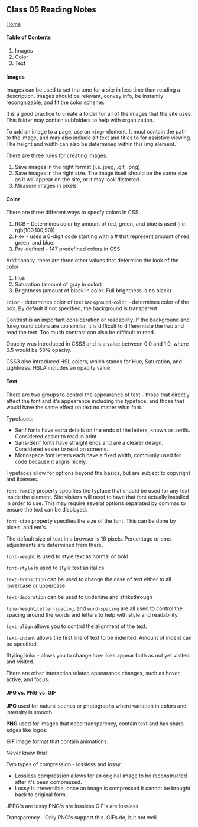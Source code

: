 ## Class 05 Reading Notes
[Home](https://tjohnson986.github.io/reading-notes/)

#### Table of Contents
1. Images
1. Color
1. Text

#### Images
Images can be used to set the tone for a site in less time than reading a description. Images should be relevant, convey info, be instantly recongnizable, and fit the color scheme. 

It is a good practice to create a folder for all of the images that the site uses. This folder may contain subfolders to help with organization.

To add an image to a page, use an `<img>` element. It must contain the path to the image, and may also include alt text and titles to for assistive viewing. The height and width can also be determined within this img element.

There are three rules for creating images: 
1. Save images in the right format (i.e. jpeg, .gif, .png)
1. Save images in the right size. The image itself should be the same size as it will appear on the site, or it may look distorted.
1. Measure images in pixels

#### Color
There are three different ways to specfy colors in CSS:
1. RGB - Determines color by amount of red, green, and blue is used (i.e. rgb(100,100,90))
1. Hex - uses a 6-digit code starting with a # that represent amount of red, green, and blue. 
1. Pre-defined - 147 predefined colors in CSS 

Additionally, there are three other values that determine the look of the color
1. Hue
1. Saturation (amount of gray in color)
1. Brightness (amount of black in color. Full brightness is no black)

`color` - determines color of text
`background-color` - determines color of the box. By default if not specified, the background is transparent

Contrast is an important consideration or readability. If the background and foreground colors are too similar, it is difficult to differentiate the two and read the text. Too much contrast can also be difficult to read.

Opacity was introduced in CSS3 and is a value between 0.0 and 1.0, where 0.5 would be 50% opacity.

CSS3 also introduced HSL colors, which stands for Hue, Saturation, and Lightness. HSLA includes an opacity value.

#### Text
There are two groups to control the appearance of text - those that directly affect the font and it's appearance including the typeface, and those that would have the same effect on text no matter what font. 

Typefaces: 
- Serif fonts have extra details on the ends of the letters, known as serifs. Considered easier to read in print
- Sans-Serif fonts have straight ends and are a clearer design. Considered easier to read on screens.
- Monospace font letters each have a fixed width, commonly used for code because it aligns nicely.

Typefaces allow for options beyond the basics, but are subject to copyright and licenses.

`font-family` property specifies the typface that should be used for any text inside the element. Site visitors will need to have that font actually installed in order to use. This may require several options separated by commas to ensure the text can be displayed. 

`font-size` property specifies the size of the font. This can be done by pixels, and em's. 

The default size of text in a browser is 16 pixels. Percentage or ems adjustments are determined from there.

`font-weight` is used to style text as normal or bold

`font-style` is used to style text as italics

`text-transition` can be used to change the case of text either to all lowercase or uppercase.

`text-decoration` can be used to underline and strikethrough

`line-height`,`letter-spacing`, and `word-spacing` are all used to control the spacing around the words and letters to help with style and readability.

`text-align` allows you to control the alignment of the text.

`text-indent` allows the first line of text to be indented. Amount of indent can be specified. 

Styling links - alows you to change how links appear both as not yet visited, and visited.

There are other interaction related appearance changes, such as hover, active, and focus. 


#### JPG vs. PNG vs. GIF
**JPG** used for natural scenes or photographs where variation in colors and intensity is smooth. 

**PNG** used for images that need transparency, contain text and has sharp edges like logos.

**GIF** image format that contain animations. 

Never knew this!

Two types of compression - lossless and lossy. 
  - Lossless compression allows for an original image to be reconstructed after it's been compressed. 
  - Lossy is irreversible, once an image is compressed it cannot be brought back to original form. 

JPEG's are lossy
PNG's are lossless
GIF's are lossless

Transparency - Only PNG's support this. GIFs do, but not well.

